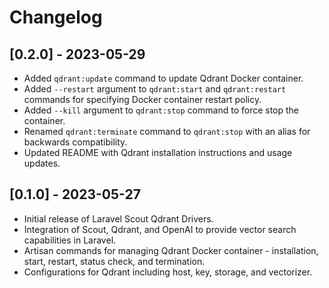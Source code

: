# Changelog

## [0.2.0] - 2023-05-29

- Added `qdrant:update` command to update Qdrant Docker container.
- Added `--restart` argument to `qdrant:start` and `qdrant:restart` commands for specifying Docker container restart policy.
- Added `--kill` argument to `qdrant:stop` command to force stop the container.
- Renamed `qdrant:terminate` command to `qdrant:stop` with an alias for backwards compatibility.
- Updated README with Qdrant installation instructions and usage updates.

## [0.1.0] - 2023-05-27

- Initial release of Laravel Scout Qdrant Drivers.
- Integration of Scout, Qdrant, and OpenAI to provide vector search capabilities in Laravel.
- Artisan commands for managing Qdrant Docker container - installation, start, restart, status check, and termination.
- Configurations for Qdrant including host, key, storage, and vectorizer.
